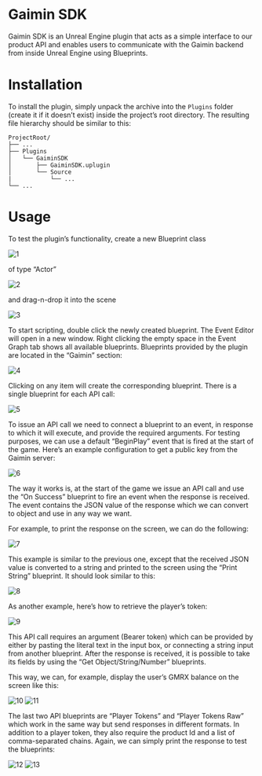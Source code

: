 # Gaimin SDK
Gaimin SDK is an Unreal Engine plugin that acts as a simple interface to our product API and enables users to communicate with the Gaimin backend from inside Unreal Engine using Blueprints.

# Installation
To install the plugin, simply unpack the archive into the `Plugins` folder (create it if it doesn’t exist) inside the project’s root directory.
The resulting file hierarchy should be similar to this:
```
ProjectRoot/
├── ...
├── Plugins
│   └── GaiminSDK
│       ├── GaiminSDK.uplugin
│       └── Source
|           └── ...
└── ...
```

# Usage
To test the plugin’s functionality, create a new Blueprint class

![1](https://user-images.githubusercontent.com/15280154/228606094-1fb957f0-1349-4e60-953e-cc778dd61a6b.png)

of type “Actor”

![2](https://user-images.githubusercontent.com/15280154/228606152-1e0de653-f44b-47e4-bec8-eccdb9deca89.png)

and drag-n-drop it into the scene

![3](https://user-images.githubusercontent.com/15280154/228606155-c7ebecd1-4fe8-4a01-b9db-f5b3539b99ac.png)

To start scripting, double click the newly created blueprint. The Event Editor will open in a new window. Right clicking the empty space in the Event Graph tab shows all available blueprints. Blueprints provided by the plugin are located in the “Gaimin” section:

![4](https://user-images.githubusercontent.com/15280154/228606161-c73cfae8-77ba-470c-8a8c-0932a61aa8f5.png)

Clicking on any item will create the corresponding blueprint. There is a single blueprint for each API call:

![5](https://user-images.githubusercontent.com/15280154/228606165-2bb405f0-2f16-4f09-922d-3c0f20b32ff5.png)

To issue an API call we need to connect a blueprint to an event, in response to which it will execute, and provide the required arguments. For testing purposes, we can use a default “BeginPlay” event that is fired at the start of the game. Here’s an example configuration to get a public key from the Gaimin server:

![6](https://user-images.githubusercontent.com/15280154/228606169-49ce609f-b5fb-4f46-8f8c-496668436e8a.png)

The way it works is, at the start of the game we issue an API call and use the “On Success” blueprint to fire an event when the response is received. The event contains the JSON value of the response which we can convert to object and use in any way we want.

For example, to print the response on the screen, we can do the following:

![7](https://user-images.githubusercontent.com/15280154/228606171-9cff5840-2204-4fae-a50e-e9fe26641a20.png)

This example is similar to the previous one, except that the received JSON value is converted to a string and printed to the screen using the “Print String” blueprint. It should look similar to this:

![8](https://user-images.githubusercontent.com/15280154/228606173-f6e53680-e236-4e60-b46e-3c228abe2ab5.png)

As another example, here’s how to retrieve the player’s token:

![9](https://user-images.githubusercontent.com/15280154/228606175-cbced95f-7169-4deb-938f-f493bb475969.png)

This API call requires an argument (Bearer token) which can be provided by either by pasting the literal text in the input box, or connecting a string input from another blueprint. After the response is received, it is possible to take its fields by using the “Get Object/String/Number” blueprints.

This way, we can, for example, display the user’s GMRX balance on the screen like this:

![10](https://user-images.githubusercontent.com/15280154/228606176-92aa1cd1-d331-4757-bf6d-3cc27fe49e59.png)
![11](https://user-images.githubusercontent.com/15280154/228606180-bb3f1d7b-5167-40a3-8550-78e5ca1d98b9.png)

The last two API blueprints are “Player Tokens” and “Player Tokens Raw” which work in the same way but send responses in different formats. In addition to a player token, they also require the product Id and a list of comma-separated chains. Again, we can simply print the response to test the blueprints:

![12](https://user-images.githubusercontent.com/15280154/228606182-36e6617c-0adc-471d-a449-dee37fa2b926.png)
![13](https://user-images.githubusercontent.com/15280154/228606187-95bcee75-f719-4ed2-884e-de923c28dcf4.png)
